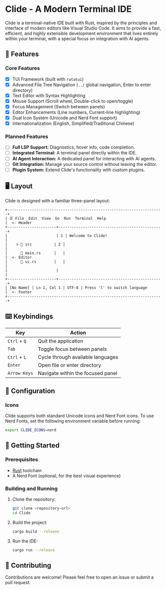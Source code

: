 # Clide - A Modern Terminal IDE

Clide is a terminal-native IDE built with Rust, inspired by the principles and interface of modern editors like Visual Studio Code. It aims to provide a fast, efficient, and highly extensible development environment that lives entirely within your terminal, with a special focus on integration with AI agents.

## 🌟 Features

### Core Features
- [x] TUI Framework (built with `ratatui`)
- [x] Advanced File Tree Navigation (`../` global navigation, Enter to enter directory)
- [x] Text Editor with Syntax Highlighting
- [x] Mouse Support (Scroll wheel, Double-click to open/toggle)
- [x] Focus Management (Switch between panels)
- [x] Editor Enhancements (Line numbers, Current-line highlighting)
- [x] Dual Icon System (Unicode and Nerd Font support)
- [x] Internationalization (English, Simplified/Traditional Chinese)

### Planned Features
- [ ] **Full LSP Support:** Diagnostics, hover info, code completion.
- [ ] **Integrated Terminal:** A terminal panel directly within the IDE.
- [ ] **AI Agent Interaction:** A dedicated panel for interacting with AI agents.
- [ ] **Git Integration:** Manage your source control without leaving the editor.
- [ ] **Plugin System:** Extend Clide's functionality with custom plugins.

## 🖥️ Layout

Clide is designed with a familiar three-panel layout:

```
+----------------------------------------------------------------------+
| ☰ File  Edit  View  Go  Run  Terminal  Help                          |  <- Header
+----------------------+-----------------------------------------------+
|                      | 1 │ Welcome to Clide!                         |
|    > 📂 src          | 2 │                                           |
|      📄 main.rs      |   │                                           |  <- Editor
|      📄 ui.rs        |   │                                           |
|                      |                                               |
+----------------------+-----------------------------------------------+
| [No Name] | Ln 1, Col 1 | UTF-8 | Press 'l' to switch language       |  <- Footer
+----------------------------------------------------------------------+
```

## ⌨️ Keybindings

| Key         | Action                               |
|-------------|--------------------------------------|
| `Ctrl` + `Q`  | Quit the application                 |
| `Tab`       | Toggle focus between panels          |
| `Ctrl` + `L`  | Cycle through available languages    |
| `Enter`     | Open file or enter directory         |
| `Arrow Keys`| Navigate within the focused panel    |

## 🔧 Configuration

### Icons
Clide supports both standard Unicode icons and Nerd Font icons. To use Nerd Fonts, set the following environment variable before running:

```sh
export CLIDE_ICONS=nerd
```

## 🚀 Getting Started

### Prerequisites
- [Rust](https://www.rust-lang.org/tools/install) toolchain
- A Nerd Font (optional, for the best visual experience)

### Building and Running
1.  Clone the repository:
    ```sh
    git clone <repository-url>
    cd Clide
    ```
2.  Build the project:
    ```sh
    cargo build --release
    ```
3.  Run the IDE:
    ```sh
    cargo run --release
    ```

## 🤝 Contributing

Contributions are welcome! Please feel free to open an issue or submit a pull request.
